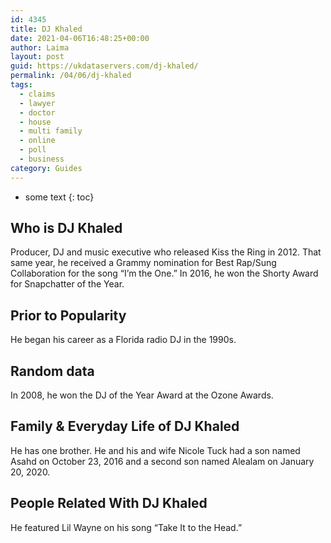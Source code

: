 ```yaml
---
id: 4345
title: DJ Khaled
date: 2021-04-06T16:48:25+00:00
author: Laima
layout: post
guid: https://ukdataservers.com/dj-khaled/
permalink: /04/06/dj-khaled
tags:
  - claims
  - lawyer
  - doctor
  - house
  - multi family
  - online
  - poll
  - business
category: Guides
---
```


* some text
{: toc}


## Who is DJ Khaled
                  
                  
                  
Producer, DJ and music executive who released Kiss the Ring in 2012. That same year, he received a Grammy nomination for Best Rap/Sung Collaboration for the song &#8220;I&#8217;m the One.&#8221; In 2016, he won the Shorty Award for Snapchatter of the Year.  
                  
              
            
              
            
                
                
                
## Prior to Popularity
                  
                  
                  
He began his career as a Florida radio DJ in the 1990s. 
                  
              
            
              
            
                
                
                
## Random data
                  
                  
                  
In 2008, he won the DJ of the Year Award at the Ozone Awards. 
                  
              
            
              
            
                
                
                
## Family & Everyday Life of DJ Khaled
                  
                  
                  
He has one brother. He and his and wife Nicole Tuck had a son named Asahd on October 23, 2016 and a second son named Alealam on January 20, 2020. 
                  
              
            
              
            
                
                
                
## People Related With DJ Khaled
                  
                  
                  
He featured Lil Wayne on his song &#8220;Take It to the Head.&#8221; 
                  
              
            
              
            
                
              
            
              
              
            
            
              
            
          
          
          